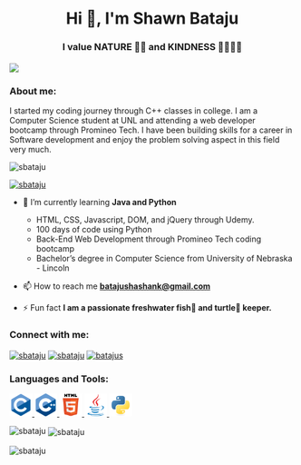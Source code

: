 <h1 align="center">Hi 👋, I'm Shawn Bataju</h1>
<h3 align="center">I value NATURE 🌿🦦 and KINDNESS 🫱🏽‍🫲🏾</h3>
<img align = "center" width = "1000" src = https://blogger.googleusercontent.com/img/b/R29vZ2xl/AVvXsEg9viHX9M1W16rTco88feDe5SYqOSI8rbrEu7BMhDdbsqNIGGR0uIQq8NNbFMyuovOFLBU9s-hTIFhhT6KDH4-EAwUY82w3BmajHn_oJ8dsxt-p1fCo7GRDhfAUtqp54dHPu-PBIEPWktXnBECW0bn_inTKMoWA0ZqKoJPEvGCMvA-zFQpCsSUqB3Qj/w640-h192/Cover%20Banner%20for%20GitHub.gif>


<h3>About me:</h3>
<p>I started my coding journey through C++ classes in college.
I am a Computer Science student at UNL and attending a web developer bootcamp through Promineo Tech. I have been building skills for a career in Software development and enjoy the problem solving aspect in this field very much.</p>

<p align="left"> <img src="https://komarev.com/ghpvc/?username=sbataju&label=Profile%20views&color=0e75b6&style=flat" alt="sbataju" /> </p>

<p align="left"> <a href="https://twitter.com/sbataju" target="blank"><img src="https://img.shields.io/twitter/follow/sbataju?logo=twitter&style=for-the-badge" alt="sbataju" /></a> </p>

- 🌱 I’m currently learning **Java and Python**

  * HTML, CSS, Javascript, DOM, and jQuery through Udemy. 
  * 100 days of code using Python
  * Back-End Web Development through Promineo Tech coding bootcamp
  * Bachelor’s degree in Computer Science from University of Nebraska - Lincoln

- 📫 How to reach me **batajushashank@gmail.com**

- ⚡ Fun fact **I am a passionate freshwater fish🐠 and turtle🐢 keeper.**

<h3 align="left">Connect with me:</h3>
<p align="left">
<a href="https://twitter.com/sbataju" target="blank"><img align="center" src="https://raw.githubusercontent.com/rahuldkjain/github-profile-readme-generator/master/src/images/icons/Social/twitter.svg" alt="sbataju" height="30" width="40" /></a>
<a href="https://linkedin.com/in/sbataju" target="blank"><img align="center" src="https://raw.githubusercontent.com/rahuldkjain/github-profile-readme-generator/master/src/images/icons/Social/linked-in-alt.svg" alt="sbataju" height="30" width="40" /></a>
<a href="https://instagram.com/batajus" target="blank"><img align="center" src="https://raw.githubusercontent.com/rahuldkjain/github-profile-readme-generator/master/src/images/icons/Social/instagram.svg" alt="batajus" height="30" width="40" /></a>
</p>

<h3 align="left">Languages and Tools:</h3>
<p align="left"> <a href="https://www.cprogramming.com/" target="_blank" rel="noreferrer"> <img src="https://raw.githubusercontent.com/devicons/devicon/master/icons/c/c-original.svg" alt="c" width="40" height="40"/> </a> <a href="https://www.w3schools.com/cpp/" target="_blank" rel="noreferrer"> <img src="https://raw.githubusercontent.com/devicons/devicon/master/icons/cplusplus/cplusplus-original.svg" alt="cplusplus" width="40" height="40"/> </a> <a href="https://www.w3.org/html/" target="_blank" rel="noreferrer"> <img src="https://raw.githubusercontent.com/devicons/devicon/master/icons/html5/html5-original-wordmark.svg" alt="html5" width="40" height="40"/> </a> <a href="https://www.java.com" target="_blank" rel="noreferrer"> <img src="https://raw.githubusercontent.com/devicons/devicon/master/icons/java/java-original.svg" alt="java" width="40" height="40"/> </a> <a href="https://www.python.org" target="_blank" rel="noreferrer"> <img src="https://raw.githubusercontent.com/devicons/devicon/master/icons/python/python-original.svg" alt="python" width="40" height="40"/> </a> </p>

<p><img align="left" src="https://github-readme-stats.vercel.app/api/top-langs?username=sbataju&show_icons=true&locale=en&layout=compact" alt="sbataju" /></p>

<p>&nbsp;<img align="center" src="https://github-readme-stats.vercel.app/api?username=sbataju&show_icons=true&locale=en" alt="sbataju" /></p>

<p><img align="center" src="https://github-readme-streak-stats.herokuapp.com/?user=sbataju&" alt="sbataju" /></p>
